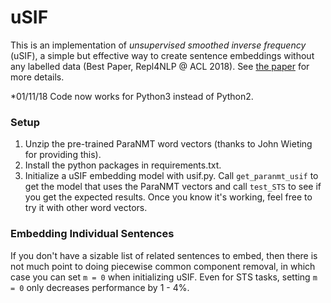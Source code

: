 # uSIF 

This is an implementation of *unsupervised smoothed inverse frequency* (uSIF), a simple but effective way to create sentence embeddings without any labelled data (Best Paper, Repl4NLP @ ACL 2018). See [the paper](http://aclweb.org/anthology/W18-3012) for more details.

\*01/11/18 Code now works for Python3 instead of Python2. 

### Setup

1. Unzip the pre-trained ParaNMT word vectors (thanks to John Wieting for providing this).
1. Install the python packages in requirements.txt.
1. Initialize a uSIF embedding model with usif.py. Call `get_paranmt_usif` to get the model that uses the ParaNMT vectors and call `test_STS` to see if you get the expected results. Once you know it's working, feel free to try it with other word vectors.

### Embedding Individual Sentences

If you don't have a sizable list of related sentences to embed, then there is not much point to doing piecewise common component removal, in which case you can set `m = 0` when initializing uSIF. Even for STS tasks, setting `m = 0` only decreases performance by 1 - 4%. 
